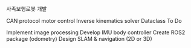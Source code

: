 사족보행로봇 개발

CAN protocol motor control
Inverse kinematics solver
Dataclass
To Do

Implement image processing
Develop IMU body controller
Create ROS2 package (odometry)
Design SLAM & navigation (2D or 3D)
